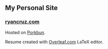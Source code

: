 ## My Personal Site

### [ryancruz.com](https://ryancruz.com/)

Hosted on [Porkbun](https://porkbun.com/).

Resume created with [Overleaf.com](https://www.overleaf.com/) LaTeX editor.
